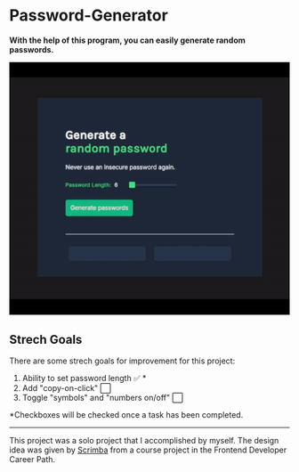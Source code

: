 # Password-Generator
<b>With the help of this program, you can easily generate random passwords.</b>

![password-generator](password-generator.gif)

## Strech Goals
There are some strech goals for improvement for this project:
1.  Ability to set password length :white_check_mark: * <!-- when checkhed :white_check_mark: -->
2. Add "copy-on-click" :white_large_square: 
3. Toggle "symbols" and "numbers on/off" :white_large_square:

*Checkboxes will be checked once a task has been completed.

-------
This project was a solo project that I accomplished by myself. The design idea was given by <a href="https://scrimba.com/">Scrimba</a> from a course project in the Frontend Developer Career Path.
